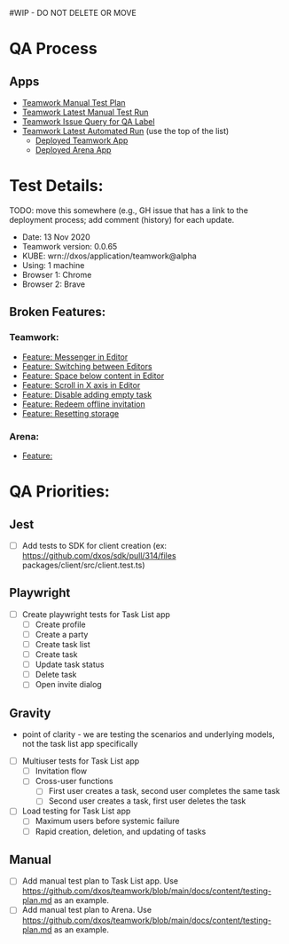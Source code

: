 #WIP - DO NOT DELETE OR MOVE

# QA Process

## Apps
- [Teamwork Manual Test Plan](https://github.com/dxos/teamwork/blob/main/docs/content/testing-plan.md)                              
- [Teamwork Latest Manual Test Run](https://github.com/dxos/teamwork/issues/450)
- [Teamwork Issue Query for QA Label](https://github.com/dxos/teamwork/issues?q=is%3Aissue+is%3Aopen+label%3AQA)
- [Teamwork Latest Automated Run](https://github.com/dxos/teamwork/actions?query=workflow%3A%22Build+and+test%22) (use the top of the list)
  - [Deployed Teamwork App](https://apollo1.kube.moon.dxos.network/app/wrn%3A%2F%2Fdxos%2Fapplication%2Fteamwork%40alpha/)
  - [Deployed Arena App](https://apollo1.kube.moon.dxos.network/app/wrn%3A%2F%2Fdxos%2Fapplication%2Farena%40alpha/)

# Test Details:

TODO: move this somewhere (e.g., GH issue that has a link to the deployment process; add comment (history) for each update.

- Date: 13 Nov 2020
- Teamwork version: 0.0.65
- KUBE: wrn://dxos/application/teamwork@alpha
- Using: 1 machine
- Browser 1: Chrome
- Browser 2: Brave 

## Broken Features:
### Teamwork:
- [Feature: Messenger in Editor](https://github.com/dxos/teamwork/issues/452)
- [Feature: Switching between Editors](https://github.com/dxos/teamwork/issues/371)
- [Feature: Space below content in Editor](https://github.com/dxos/teamwork/issues/382)
- [Feature: Scroll in X axis in Editor](https://github.com/dxos/teamwork/issues/453)
- [Feature: Disable adding empty task](https://github.com/dxos/teamwork/issues/454)
- [Feature: Redeem offline invitation](https://github.com/dxos/teamwork/issues/455)
- [Feature: Resetting storage](https://github.com/dxos/teamwork/issues/360)

### Arena:
- [Feature: ]()

# QA Priorities:
## Jest
- [ ] Add tests to SDK for client creation (ex: https://github.com/dxos/sdk/pull/314/files packages/client/src/client.test.ts)

## Playwright
- [ ] Create playwright tests for Task List app
  - [ ] Create profile
  - [ ] Create a party
  - [ ] Create task list
  - [ ] Create task
  - [ ] Update task status
  - [ ] Delete task
  - [ ] Open invite dialog

## Gravity
* point of clarity - we are testing the scenarios and underlying models, not the task list app specifically
- [ ] Multiuser tests for Task List app
  - [ ] Invitation flow
  - [ ] Cross-user functions 
    - [ ] First user creates a task, second user completes the same task
    - [ ] Second user creates a task, first user deletes the task
- [ ] Load testing for Task List app
  - [ ] Maximum users before systemic failure
  - [ ] Rapid creation, deletion, and updating of tasks

## Manual
- [ ] Add manual test plan to Task List app. Use https://github.com/dxos/teamwork/blob/main/docs/content/testing-plan.md as an example.
- [ ] Add manual test plan to Arena. Use https://github.com/dxos/teamwork/blob/main/docs/content/testing-plan.md as an example.
